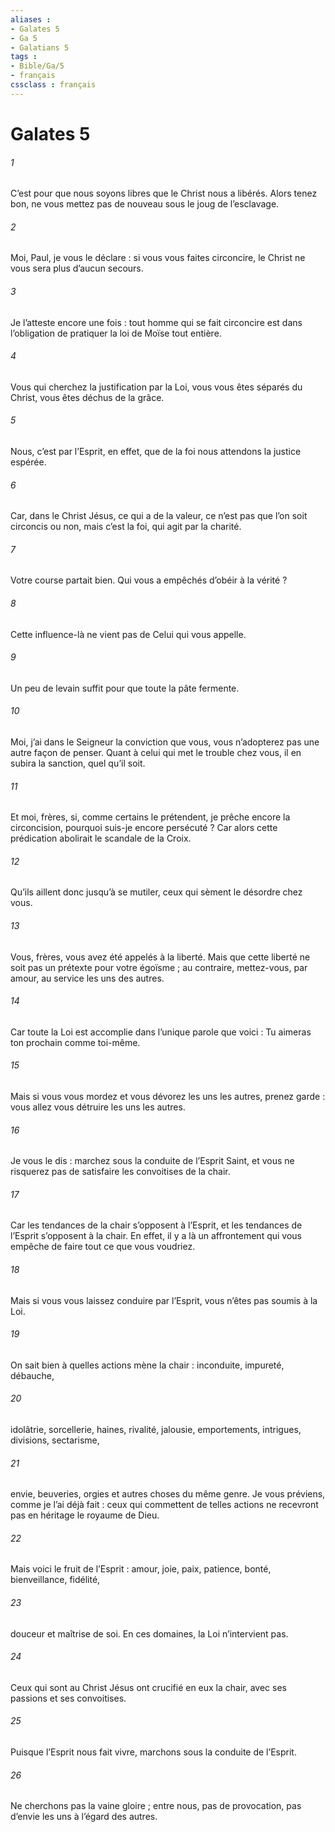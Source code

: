 ```yaml
---
aliases : 
- Galates 5
- Ga 5
- Galatians 5
tags : 
- Bible/Ga/5
- français
cssclass : français
---
```


# Galates 5

###### 1
C’est pour que nous soyons libres que le Christ nous a libérés. Alors tenez bon, ne vous mettez pas de nouveau sous le joug de l’esclavage.
###### 2
Moi, Paul, je vous le déclare : si vous vous faites circoncire, le Christ ne vous sera plus d’aucun secours.
###### 3
Je l’atteste encore une fois : tout homme qui se fait circoncire est dans l’obligation de pratiquer la loi de Moïse tout entière.
###### 4
Vous qui cherchez la justification par la Loi, vous vous êtes séparés du Christ, vous êtes déchus de la grâce.
###### 5
Nous, c’est par l’Esprit, en effet, que de la foi nous attendons la justice espérée.
###### 6
Car, dans le Christ Jésus, ce qui a de la valeur, ce n’est pas que l’on soit circoncis ou non, mais c’est la foi, qui agit par la charité.
###### 7
Votre course partait bien. Qui vous a empêchés d’obéir à la vérité ?
###### 8
Cette influence-là ne vient pas de Celui qui vous appelle.
###### 9
Un peu de levain suffit pour que toute la pâte fermente.
###### 10
Moi, j’ai dans le Seigneur la conviction que vous, vous n’adopterez pas une autre façon de penser. Quant à celui qui met le trouble chez vous, il en subira la sanction, quel qu’il soit.
###### 11
Et moi, frères, si, comme certains le prétendent, je prêche encore la circoncision, pourquoi suis-je encore persécuté ? Car alors cette prédication abolirait le scandale de la Croix.
###### 12
Qu’ils aillent donc jusqu’à se mutiler, ceux qui sèment le désordre chez vous.
###### 13
Vous, frères, vous avez été appelés à la liberté. Mais que cette liberté ne soit pas un prétexte pour votre égoïsme ; au contraire, mettez-vous, par amour, au service les uns des autres.
###### 14
Car toute la Loi est accomplie dans l’unique parole que voici : Tu aimeras ton prochain comme toi-même.
###### 15
Mais si vous vous mordez et vous dévorez les uns les autres, prenez garde : vous allez vous détruire les uns les autres.
###### 16
Je vous le dis : marchez sous la conduite de l’Esprit Saint, et vous ne risquerez pas de satisfaire les convoitises de la chair.
###### 17
Car les tendances de la chair s’opposent à l’Esprit, et les tendances de l’Esprit s’opposent à la chair. En effet, il y a là un affrontement qui vous empêche de faire tout ce que vous voudriez.
###### 18
Mais si vous vous laissez conduire par l’Esprit, vous n’êtes pas soumis à la Loi.
###### 19
On sait bien à quelles actions mène la chair : inconduite, impureté, débauche,
###### 20
idolâtrie, sorcellerie, haines, rivalité, jalousie, emportements, intrigues, divisions, sectarisme,
###### 21
envie, beuveries, orgies et autres choses du même genre. Je vous préviens, comme je l’ai déjà fait : ceux qui commettent de telles actions ne recevront pas en héritage le royaume de Dieu.
###### 22
Mais voici le fruit de l’Esprit : amour, joie, paix, patience, bonté, bienveillance, fidélité,
###### 23
douceur et maîtrise de soi. En ces domaines, la Loi n’intervient pas.
###### 24
Ceux qui sont au Christ Jésus ont crucifié en eux la chair, avec ses passions et ses convoitises.
###### 25
Puisque l’Esprit nous fait vivre, marchons sous la conduite de l’Esprit.
###### 26
Ne cherchons pas la vaine gloire ; entre nous, pas de provocation, pas d’envie les uns à l’égard des autres.
